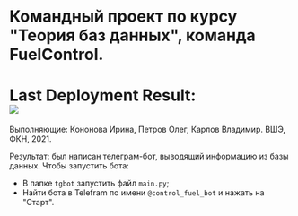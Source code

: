 # Командный проект по курсу "Теория баз данных", команда FuelControl.
# Last Deployment Result:<br><img src="https://github.com/necroshine0/database-theory-proj/actions/workflows/main.yml/badge.svg?push"><br>
Выполняющие: Кононова Ирина, Петров Олег, Карлов Владимир. ВШЭ, ФКН, 2021.

Результат: был написан телеграм-бот, выводящий информацию из базы данных.
Чтобы запустить бота:
* В папке `tgbot` запустить файл `main.py`;
* Найти бота в Telefram по имени `@control_fuel_bot` и нажать на "Старт".
